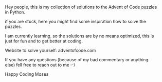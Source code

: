 Hey people, this is my collection of solutions to the Advent of Code puzzles in Python. 

if you are stuck, here you might find some inspiration how to solve the puzzles.

I am currently learning, so the solutions are by no means optimized, this is just for fun and to get better at coding.

Website to solve yourself: adventofcode.com

If you have any questions (because of my bad commentary or anything else) fell free to reach out to me :-)

Happy Coding
Moses
